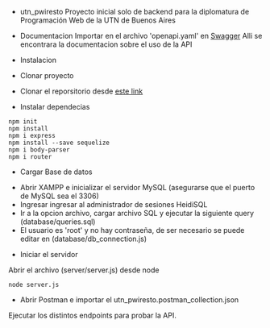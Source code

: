 * utn_pwiresto
Proyecto inicial solo de backend para la diplomatura de Programación Web de la UTN de Buenos Aires

* Documentacion
Importar en el archivo 'openapi.yaml' en [Swagger](https://editor.swagger.io)
Alli se encontrara la documentacion sobre el uso de la API

* Instalacion

- Clonar proyecto

- Clonar el reporsitorio desde [este link](https://github.com/matiasyofre/utn_pwiresto)

* Instalar dependecias

```
npm init
npm install
npm i express
npm install --save sequelize
npm i body-parser
npm i router
```

* Cargar Base de datos

- Abrir XAMPP e inicializar el servidor MySQL (asegurarse que el puerto de MySQL sea el 3306)
- Ingresar ingresar al administrador de sesiones HeidiSQL
- Ir a la opcion archivo, cargar archivo SQL y ejecutar la siguiente query (database/queries.sql)
- El usuario es 'root' y no hay contraseña, de ser necesario se puede editar en (database/db_connection.js)

* Iniciar el servidor

Abrir el archivo (server/server.js) desde node

`node server.js`

* Abrir Postman e importar el utn_pwiresto.postman_collection.json

Ejecutar los distintos endpoints para probar la API.
